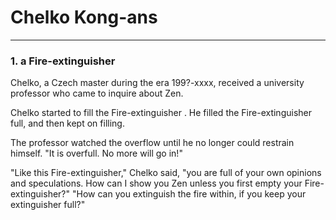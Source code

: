 # Chelko Kong-ans

---

### 1. a Fire-extinguisher

Chelko, a Czech master during the era 199?-xxxx, received a university professor who came to inquire about Zen.

Chelko started to fill the Fire-extinguisher . He filled the Fire-extinguisher full, and then kept on filling.

The professor watched the overflow until he no longer could restrain himself. "It is overfull. No more will go in!"

"Like this Fire-extinguisher," Chelko said, "you are full of your own opinions and speculations. How can I show you Zen unless you first empty your Fire-extinguisher?"
"How can you extinguish the fire within, if you keep your extinguisher full?"
